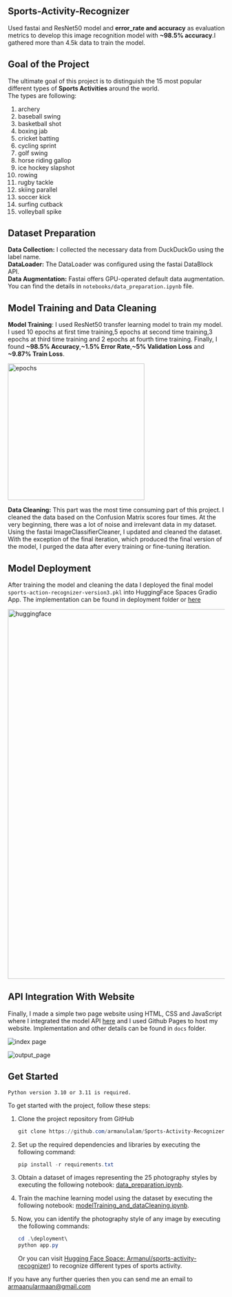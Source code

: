## Sports-Activity-Recognizer
Used fastai and ResNet50 model and **error_rate and accuracy** as evaluation metrics to develop this image recognition model with **~98.5% accuracy**.I gathered more than 4.5k data to train the model.
## Goal of the Project
The ultimate goal of this project is to distinguish the 15 most popular different types of **Sports Activities** around the world.<br/>
The types are following:
1. archery
2. baseball swing
3. basketball shot
4. boxing jab
5. cricket batting
6. cycling sprint
7. golf swing
8. horse riding gallop
9. ice hockey slapshot
10. rowing
11. rugby tackle
12. skiing parallel
13. soccer kick
14. surfing cutback
15. volleyball spike

## Dataset Preparation
**Data Collection:** I collected the necessary data from DuckDuckGo using the label name.<br/>
**DataLoader:** The DataLoader was configured using the fastai DataBlock API.<br/>
**Data Augmentation:** Fastai offers GPU-operated default data augmentation. You can find the details in ```notebooks/data_preparation.ipynb``` file.<br/>

## Model Training and Data Cleaning
**Model Training**: I used ResNet50 transfer learning model to train my model. I used 10 epochs at first time training,5 epochs at second time training,3 epochs at third time training and 2 epochs at fourth time training. Finally, I found **~98.5% Accuracy**,**~1.5% Error Rate**,**~5% Validation Loss** and **~9.87% Train Loss**.

<img width="317" alt="epochs" src="https://github.com/armanulalam/Sports-Activity-Recognizer/assets/65443530/338f98df-8db5-4f8c-87f1-d43e8308e3b8">

**Data Cleaning:** This part was the most time consuming part of this project. I cleaned the data based on the Confusion Matrix scores four times. At the very beginning, there was a lot of noise and irrelevant data in my dataset. Using the fastai ImageClassifierCleaner, I updated and cleaned the dataset. With the exception of the final iteration, which produced the final version of the model, I purged the data after every training or fine-tuning iteration.

## Model Deployment
After training the model and cleaning the data I deployed the final model ```sports-action-recognizer-version3.pkl``` into HuggingFace Spaces Gradio App. The implementation can be found in deployment folder or [here](https://huggingface.co/spaces/Armanul/sports-activity-recognizer)

<img width="858" alt="huggingface" src="https://github.com/armanulalam/Sports-Activity-Recognizer/assets/65443530/91de728a-fc81-4149-b32f-393df3694847">

## API Integration With Website
Finally, I made a simple two page website using HTML, CSS and JavaScript where I integrated the model API [here](https://armanulalam.github.io/Sports-Activity-Recognizer/) and I used Github Pages to host my website. Implementation and other details can be found in ```docs``` folder.

![index page](https://github.com/armanulalam/Sports-Activity-Recognizer/assets/65443530/bad0d8bb-c62b-4ffe-8c61-79890578d20e)


![output_page](https://github.com/armanulalam/Sports-Activity-Recognizer/assets/65443530/de6dadb7-d79f-451f-a46c-4a35bea986fb)




## Get Started

`Python version 3.10 or 3.11 is required.`

To get started with the project, follow these steps:

1. Clone the project repository from GitHub

    ```powershell
    git clone https://github.com/armanulalam/Sports-Activity-Recognizer.git
    ```

2. Set up the required dependencies and libraries by executing the following command:

    ```powershell
    pip install -r requirements.txt
    ```

3. Obtain a dataset of images representing the 25 photography styles by executing the following notebook: [data_preparation.ipynb](notebooks/data_preparation.ipynb).
4. Train the machine learning model using the dataset by executing the following notebook: [modelTraining_and_dataCleaning.ipynb](notebooks/modelTraining_and_dataCleaning.ipynb).
5. Now, you can identify the photography style of any image by executing the following commands:

    ```powershell
    cd .\deployment\
    python app.py
    ```

   Or you can visit [Hugging Face Space: Armanul/sports-activity-recognizer](https://huggingface.co/spaces/Armanul/sports-activity-recognizer)) to recognize different types of sports activity.

If you have any further queries then you can send me an email to armaanularmaan@gmail.com
